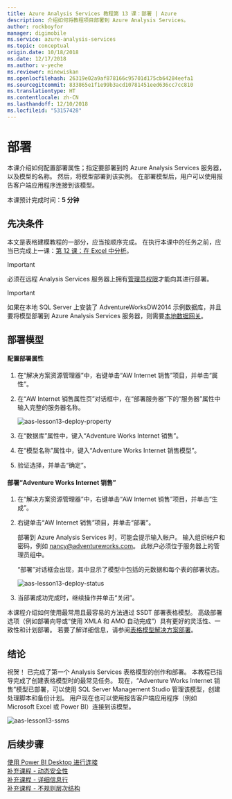 ```yaml
---
title: Azure Analysis Services 教程第 13 课：部署 | Azure
description: 介绍如何将教程项目部署到 Azure Analysis Services。
author: rockboyfor
manager: digimobile
ms.service: azure-analysis-services
ms.topic: conceptual
origin.date: 10/18/2018
ms.date: 12/17/2018
ms.author: v-yeche
ms.reviewer: minewiskan
ms.openlocfilehash: 26319e02a9af878166c95701d175cb64284eefa1
ms.sourcegitcommit: 833865e1f1e99b3acd10781451eed636cc7cc810
ms.translationtype: HT
ms.contentlocale: zh-CN
ms.lasthandoff: 12/10/2018
ms.locfileid: "53157428"
---
```

# <a name="deploy"></a>部署

本课介绍如何配置部署属性；指定要部署到的 Azure Analysis Services 服务器，以及模型的名称。 然后，将模型部署到该实例。 在部署模型后，用户可以使用报告客户端应用程序连接到该模型。
<!--Not Available on [Deploy to Azure Analysis Services](/analysis-services/analysis-services-deploy)--> 

本课预计完成时间：**5 分钟**  

## <a name="prerequisites"></a>先决条件  
本文是表格建模教程的一部分，应当按顺序完成。 在执行本课中的任务之前，应当已完成上一课：[第 12 课：在 Excel 中分析](../tutorials/aas-lesson-12-analyze-in-excel.md)。  

> [!IMPORTANT]  
> 必须在远程 Analysis Services 服务器上拥有[管理员权限](../analysis-services-server-admins.md)才能向其进行部署。  

> [!IMPORTANT]  
> 如果在本地 SQL Server 上安装了 AdventureWorksDW2014 示例数据库，并且要将模型部署到 Azure Analysis Services 服务器，则需要[本地数据网关](../analysis-services-gateway.md)。

## <a name="deploy-the-model"></a>部署模型  

#### <a name="to-configure-deployment-properties"></a>配置部署属性  

1.  在“解决方案资源管理器”中，右键单击“AW Internet 销售”项目，并单击“属性”。  

2.  在“AW Internet 销售属性页”对话框中，在“部署服务器”下的“服务器”属性中输入完整的服务器名称。  

    ![aas-lesson13-deploy-property](../tutorials/media/aas-lesson13-deploy-property.png)

3.  在“数据库”属性中，键入“Adventure Works Internet 销售”。  

4.  在“模型名称”属性中，键入“Adventure Works Internet 销售模型”。  

5.  验证选择，并单击“确定”。  

#### <a name="to-deploy-the-adventure-works-internet-sales"></a>部署“Adventure Works Internet 销售”

1.  在“解决方案资源管理器”中，右键单击“AW Internet 销售”项目，并单击“生成”。  

2.  右键单击“AW Internet 销售”项目，并单击“部署”。

    部署到 Azure Analysis Services 时，可能会提示输入帐户。 输入组织帐户和密码，例如 nancy@adventureworks.com。 此帐户必须位于服务器上的管理员组中。

    “部署”对话框会出现，其中显示了模型中包括的元数据和每个表的部署状态。  

    ![aas-lesson13-deploy-status](../tutorials/media/aas-lesson13-deploy-status.png)

3. 当部署成功完成时，继续操作并单击“关闭”。  

本课程介绍如何使用最常用且最容易的方法通过 SSDT 部署表格模型。 高级部署选项（例如部署向导或“使用 XMLA 和 AMO 自动完成”）具有更好的灵活性、一致性和计划部署。 若要了解详细信息，请参阅[表格模型解决方案部署](https://docs.microsoft.com/sql/analysis-services/tabular-models/tabular-model-solution-deployment-ssas-tabular)。

## <a name="conclusion"></a>结论  
祝贺！ 已完成了第一个 Analysis Services 表格模型的创作和部署。 本教程已指导完成了创建表格模型时的最常见任务。 现在，“Adventure Works Internet 销售”模型已部署，可以使用 SQL Server Management Studio 管理该模型，创建处理脚本和备份计划。 用户现在也可以使用报告客户端应用程序（例如 Microsoft Excel 或 Power BI）连接到该模型。  

![aas-lesson13-ssms](../tutorials/media/aas-lesson13-ssms.png)

## <a name="whats-next"></a>后续步骤
[使用 Power BI Desktop 进行连接](../analysis-services-connect-pbi.md)   
[补充课程 - 动态安全性](../tutorials/aas-supplemental-lesson-dynamic-security.md)   
[补充课程 - 详细信息行](../tutorials/aas-supplemental-lesson-detail-rows.md)   
[补充课程 - 不规则层次结构](../tutorials/aas-supplemental-lesson-ragged-hierarchies.md)

<!--Update_Description: update meta properties, update link -->